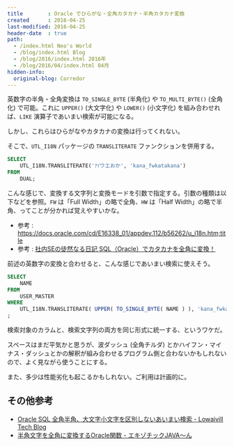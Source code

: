 ```yaml
---
title        : Oracle でひらがな・全角カタカナ・半角カタカナ変換
created      : 2016-04-25
last-modified: 2016-04-25
header-date  : true
path:
  - /index.html Neo's World
  - /blog/index.html Blog
  - /blog/2016/index.html 2016年
  - /blog/2016/04/index.html 04月
hidden-info:
  original-blog: Corredor
---
```


英数字の半角・全角変換は `TO_SINGLE_BYTE` (半角化) や `TO_MULTI_BYTE()` (全角化) で可能。これに `UPPER()` (大文字化) や `LOWER()` (小文字化) を組み合わせれば、`LIKE` 演算子であいまい検索が可能になる。

しかし、これらはひらがなやカタカナの変換は行ってくれない。

そこで、`UTL_I18N` パッケージの `TRANSLITERATE` ファンクションを併用する。

```sql
SELECT
    UTL_I18N.TRANSLITERATE('ｱｲウエおか', 'kana_fwkatakana')
FROM
    DUAL;
```

こんな感じで、変換する文字列と変換モードを引数で指定する。引数の種類は以下などを参照。`FW` は「Full Width」の略で全角、`HW` は「Half Width」の略で半角、ってことが分かれば覚えやすいかな。

- 参考 : <https://docs.oracle.com/cd/E16338_01/appdev.112/b56262/u_i18n.htm;title>
- 参考 : [社内SEの徒然なる日記 SQL（Oracle）でカタカナを全角に変換！](http://harikofu.blog.fc2.com/blog-entry-455.html)

前述の英数字の変換と合わせると、こんな感じであいまい検索に使えそう。

```sql
SELECT
    NAME
FROM
    USER_MASTER
WHERE
    UTL_I18N.TRANSLITERATE( UPPER( TO_SINGLE_BYTE( NAME ) ), 'kana_fwkatakana') LIKE '%' || UTL_I18N.TRANSLITERATE( UPPER( TO_SINGLE_BYTE( /* 検索文字列 */ ) ), 'kana_fwkatakana') || '%'
;
```

検索対象のカラムと、検索文字列の両方を同じ形式に統一する、というワケだ。

スペースはまだ平気かと思うが、波ダッシュ (全角チルダ) とかハイフン・マイナス・ダッシュとかの解釈が組み合わせるプログラム側と合わないかもしれないので、よく見ながら使うことにする。

また、多少は性能劣化も起こるかもしれない。ご利用は計画的に。

## その他参考

- [Oracle SQL 全角半角、大文字小文字を区別しないあいまい検索 - Lowaivill Tech Blog](http://blog.lowaivill.com/oracle/utl_i18n-transliterate/)
- [半角文字を全角に変換するOracle関数 - エキゾチックJAVA〜ん](http://d.hatena.ne.jp/yui_6v6/20080623)
